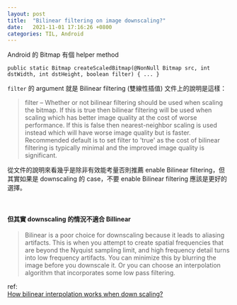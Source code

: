 ```yaml
---
layout: post
title:  "Bilinear filtering on image downscaling?"
date:   2021-11-01 17:16:26 +0800
categories: TIL, Android
---
```


Android 的 Bitmap 有個 helper method 
```
public static Bitmap createScaledBitmap(@NonNull Bitmap src, int dstWidth, int dstHeight, boolean filter) { ... }
```

`filter` 的 argument 就是 Bilinear filtering (雙線性插值)
文件上的說明是這樣：
> filter – Whether or not bilinear filtering should be used when scaling the bitmap. If this is true then bilinear filtering will be used when scaling which has better image quality at the cost of worse performance. If this is false then nearest-neighbor scaling is used instead which will have worse image quality but is faster. Recommended default is to set filter to 'true' as the cost of bilinear filtering is typically minimal and the improved image quality is significant.

從文件的說明來看幾乎是除非有效能考量否則推薦 enable Bilinear filtering，但其實如果是 downscaling 的 case，不要 enable Bilinear filtering 應該是更好的選擇。

<br>

#### 但其實 downscaling 的情況不適合 Billinear

> Bilinear is a poor choice for downscaling because it leads to aliasing artifacts. This is when you attempt to create spatial frequencies that are beyond the Nyquist sampling limit, and high frequency detail turns into low frequency artifacts. 
> You can minimize this by blurring the image before you downscale it. Or you can choose an interpolation algorithm that incorporates some low pass filtering.

ref:  
[How bilinear interpolation works when down scaling?](https://stackoverflow.com/a/64841829/1554531)
